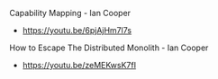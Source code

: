 Capability Mapping - Ian Cooper
* https://youtu.be/6pjAjHm7l7s

How to Escape The Distributed Monolith - Ian Cooper
* https://youtu.be/zeMEKwsK7fI
